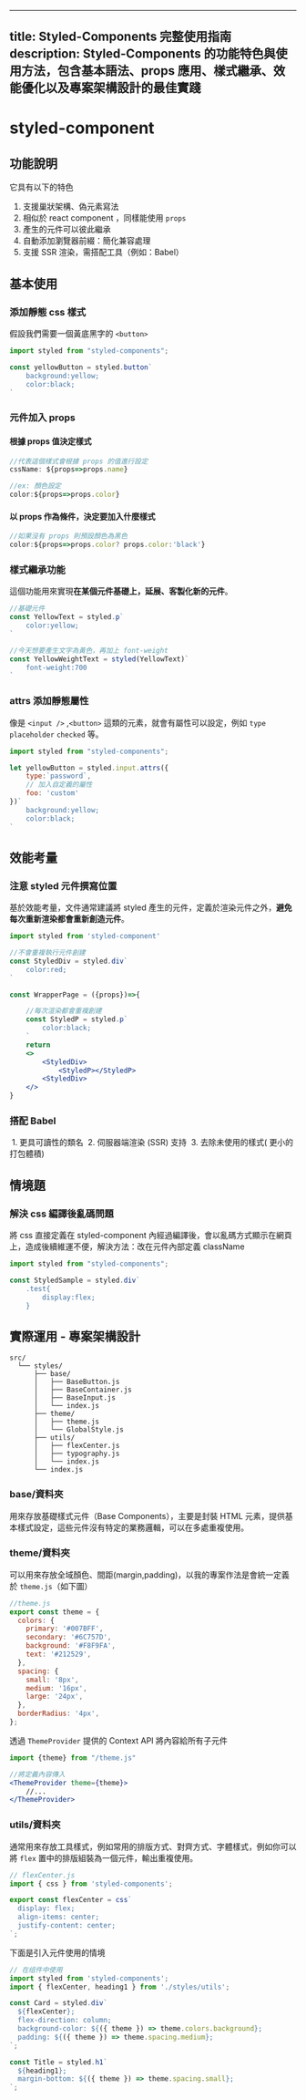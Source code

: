 
---
title: Styled-Components 完整使用指南
description: Styled-Components 的功能特色與使用方法，包含基本語法、props 應用、樣式繼承、效能優化以及專案架構設計的最佳實踐
---

# styled-component

## 功能說明

它具有以下的特色

1. 支援巢狀架構、偽元素寫法
2. 相似於 react component ，同樣能使用 `props` 
3. 產生的元件可以彼此繼承
4. 自動添加瀏覽器前綴：簡化兼容處理
5. 支援 SSR 渲染，需搭配工具（例如：Babel）


## 基本使用

### 添加靜態 css 樣式

假設我們需要一個黃底黑字的 `<button>`

```jsx
import styled from "styled-components";

const yellowButton = styled.button`
	background:yellow;
	color:black;
`
```



### 元件加入 props 

#### 根據 props 值決定樣式
```jsx
//代表這個樣式會根據 props 的值進行設定
cssName: ${props=>props.name}

//ex: 顏色設定
color:${props=>props.color}
```
#### 以 props 作為條件，決定要加入什麼樣式

```jsx
//如果沒有 props 則預設顏色為黑色
color:${props=>props.color? props.color:'black'}
```


### 樣式繼承功能

這個功能用來實現**在某個元件基礎上，延展、客製化新的元件**。

```js
//基礎元件
const YellowText = styled.p`
	color:yellow;
`

//今天想要產生文字為黃色，再加上 font-weight
const YellowWeightText = styled(YellowText)`
	font-weight:700
`
```


### attrs 添加靜態屬性

像是 `<input />` ,`<button>` 這類的元素，就會有屬性可以設定，例如 `type`  `placeholder`  `checked` 等。
```jsx
import styled from "styled-components";

let yellowButton = styled.input.attrs({
	type:`password`,
	// 加入自定義的屬性
	foo: 'custom'
})`
	background:yellow;
	color:black;
`
```


## 效能考量
###  注意 styled 元件撰寫位置
基於效能考量，文件通常建議將 styled 產生的元件，定義於渲染元件之外，**避免每次重新渲染都會重新創造元件**。

```jsx
import styled from 'styled-component'

//不會重複執行元件創建
const StyledDiv = styled.div`
	color:red;
`

const WrapperPage = ({props})=>{

	//每次渲染都會重複創建
	const StyledP = styled.p`
		color:black;
	`
	return 
	<>
		<StyledDiv>
			<StyledP></StyledP>
		<StyledDiv>
	</>
}
```

### 搭配 Babel

 1. 更具可讀性的類名
 2. 伺服器端渲染 (SSR) 支持
 3. 去除未使用的樣式( 更小的打包體積)



## 情境題

### 解決 css 編譯後亂碼問題

將 css 直接定義在 styled-component 內經過編譯後，會以亂碼方式顯示在網頁上，造成後續維運不便，解決方法：改在元件內部定義 className 

```jsx
import styled from "styled-components";

const StyledSample = styled.div`
	.test{
		display:flex;
	}

```

## 實際運用 - 專案架構設計

```
src/
  └── styles/
      ├── base/
      │   ├── BaseButton.js
      │   ├── BaseContainer.js
      │   ├── BaseInput.js
      │   └── index.js
      ├── theme/
      │   ├── theme.js
      │   └── GlobalStyle.js
      ├── utils/
      │   ├── flexCenter.js
      │   ├── typography.js
      │   └── index.js
      └── index.js
```

###  base/資料夾
用來存放基礎樣式元件（Base Components），主要是封裝 HTML 元素，提供基本樣式設定，這些元件沒有特定的業務邏輯，可以在多處重複使用。

### theme/資料夾
可以用來存放全域顏色、間距(margin,padding)，以我的專案作法是會統一定義於 `theme.js`（如下圖）

```js
//theme.js
export const theme = {
  colors: {
    primary: '#007BFF',
    secondary: '#6C757D',
    background: '#F8F9FA',
    text: '#212529',
  },
  spacing: {
    small: '8px',
    medium: '16px',
    large: '24px',
  },
  borderRadius: '4px',
};
```

透過 `ThemeProvider` 提供的 Context API 將內容給所有子元件

```jsx
import {theme} from "/theme.js"

//將定義內容傳入
<ThemeProvider theme={theme}>
	//...
</ThemeProvider>
```
### utils/資料夾
通常用來存放工具樣式，例如常用的排版方式、對齊方式、字體樣式，例如你可以將 `flex` 置中的排版組裝為一個元件，輸出重複使用。 

```jsx
// flexCenter.js
import { css } from 'styled-components';

export const flexCenter = css`
  display: flex;
  align-items: center;
  justify-content: center;
`;
```

下面是引入元件使用的情境
```jsx
// 在组件中使用
import styled from 'styled-components';
import { flexCenter, heading1 } from './styles/utils';

const Card = styled.div`
  ${flexCenter};
  flex-direction: column;
  background-color: ${({ theme }) => theme.colors.background};
  padding: ${({ theme }) => theme.spacing.medium};
`;

const Title = styled.h1`
  ${heading1};
  margin-bottom: ${({ theme }) => theme.spacing.small};
`;
```
